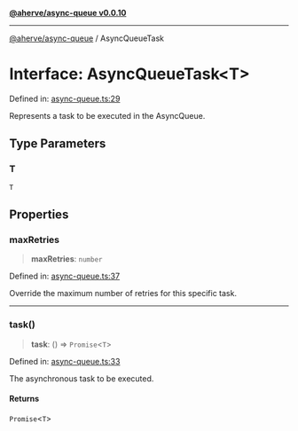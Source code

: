 [**@aherve/async-queue v0.0.10**](../README.md)

***

[@aherve/async-queue](../globals.md) / AsyncQueueTask

# Interface: AsyncQueueTask\<T\>

Defined in: [async-queue.ts:29](https://github.com/aherve/async-queue/blob/3ddc356720db9d870c4d0da50067f517efb55d58/src/async-queue.ts#L29)

Represents a task to be executed in the AsyncQueue.

## Type Parameters

### T

`T`

## Properties

### maxRetries

> **maxRetries**: `number`

Defined in: [async-queue.ts:37](https://github.com/aherve/async-queue/blob/3ddc356720db9d870c4d0da50067f517efb55d58/src/async-queue.ts#L37)

Override the maximum number of retries for this specific task.

***

### task()

> **task**: () => `Promise`\<`T`\>

Defined in: [async-queue.ts:33](https://github.com/aherve/async-queue/blob/3ddc356720db9d870c4d0da50067f517efb55d58/src/async-queue.ts#L33)

The asynchronous task to be executed.

#### Returns

`Promise`\<`T`\>
